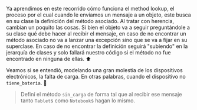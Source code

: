 Ya aprendimos en este recorrido cómo funciona el method lookup, el proceso por el cual cuando le enviamos un mensaje a un objeto, este busca en su clase la definición del método asociado. Al tratar con herencia, cambian un poquito las cosas. Si bien el objeto va a seguir preguntándole a su clase qué debe hacer al recibir el mensaje, en caso de no encontrar un método asociado no va a lanzar una excepción sino que se va a fijar en su superclase. En caso de no encontrar la definición seguirá "subiendo" en la jerarquía de clases y solo fallará nuestro código si el método no fue encontrado en ninguna de ellas. :arrow_up:

Veamos si se entendió, modelando una gran molestia de los dispositivos electrónicos, la falta de carga. En otras palabras, cuando el dispositivo no `tiene_bateria`. :battery:

> Definí el método `sin_carga` de forma tal que al recibir ese mensaje tanto `Tablet`s como `Notebook`s hagan lo mismo.